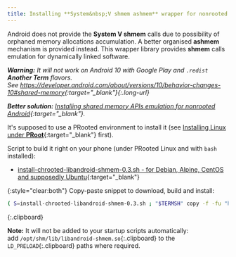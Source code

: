 ```yaml
---
title: Installing **System&nbsp;V shmem ashmem** wrapper for nonrooted Android
---
```


Android does not provide the **System&nbsp;V shmem** calls
due to possibility of orphaned memory allocations accumulation.
A better organised **ashmem** mechanism is provided instead.
This wrapper library provides **shmem** calls emulation for dynamically linked software.

*__Warning:__ It will not work on Android&nbsp;10 with Google Play and `.redist` __Another Term__ flavors.
<br/>See <https://developer.android.com/about/versions/10/behavior-changes-10#shared-memory>{:target="_blank"}{:.long-url}*

<hlt><span markdown="1">
*__Better solution:__
[Installing shared memory APIs emulation for nonrooted Android](installing-linux-apis-emulation-for-nonrooted-android.html#main_content){:target="_blank"}.*
</span></hlt>

It's supposed to use a PRooted environment to install it
(see [Installing Linux under **PRoot**](installing-linux-under-proot.html#main_content){:target="_blank"} first).

Script to build it right on your phone (under PRooted Linux and with `bash` installed):

* [install-chrooted-libandroid-shmem-0.3.sh - for Debian, Alpine, CentOS and supposedly Ubuntu](https://github.com/green-green-avk/AnotherTerm-scripts/blob/master/install-chrooted-libandroid-shmem-0.3.sh){:target="_blank"}

{:style="clear:both"}
Copy-paste snippet to download, build and install:
```sh
( S=install-chrooted-libandroid-shmem-0.3.sh ; "$TERMSH" copy -f -fu "https://raw.githubusercontent.com/green-green-avk/AnotherTerm-scripts/master/$S" -tp . && chmod 755 $S && ./$S )
```
{:.clipboard}

**Note:** It will not be added to your startup scripts automatically:<br/>
add `/opt/shm/lib/libandroid-shmem.so`{:.clipboard} to the `LD_PRELOAD`{:.clipboard} paths where required.
